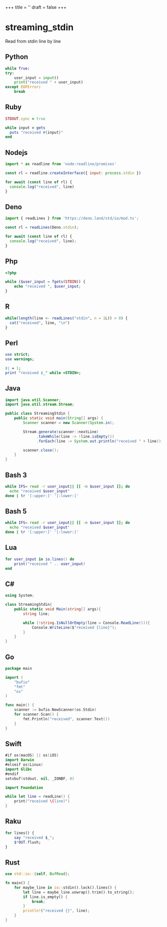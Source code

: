 +++
title = ''
draft = false
+++

# streaming_stdin

Read from stdin line by line

## Python

```python {filename="streaming_stdin.py"}
while True:
try:
    user_input = input()
    print("received " + user_input)
except EOFError:
    break
```

## Ruby

```ruby {filename="streaming_stdin.rb"}
STDOUT.sync = true

while input = gets
  puts "received #{input}"
end
```

## Nodejs

```javascript {filename="streaming_stdin.mjs"}
import * as readline from 'node:readline/promises'

const rl = readline.createInterface({ input: process.stdin })

for await (const line of rl) {
  console.log("received", line)
}
```

## Deno

```javascript {filename="streaming_stdin.mjs"}
import { readLines } from 'https://deno.land/std/io/mod.ts';

const rl = readLines(Deno.stdin);

for await (const line of rl) {
  console.log("received", line);
}
```

## Php

```php {filename="streaming_stdin.php"}
<?php

while ($user_input = fgets(STDIN)) {
    echo "received ", $user_input;
}
```

## R

```r {filename="streaming_stdin.R"}
while(length(line <- readLines("stdin", n = 1L)) > 0) {
  cat("received", line, "\n")
}
```

## Perl

```perl {filename="streaming_stdin.pl"}
use strict;
use warnings;

$| = 1;
print "received $_" while <STDIN>;
```

## Java

```java {filename="StreamingStdin.java"}
import java.util.Scanner;
import java.util.stream.Stream;

public class StreamingStdin {
    public static void main(String[] args) {
        Scanner scanner = new Scanner(System.in);

        Stream.generate(scanner::nextLine)
              .takeWhile(line -> !line.isEmpty())
              .forEach(line -> System.out.println("received " + line));

        scanner.close();
    }
}
```

## Bash 3

```bash {filename="streaming_stdin.sh"}
while IFS= read -r user_input|| [[ -n $user_input ]]; do
  echo "received $user_input"
done | tr '[:upper:]' '[:lower:]'
```

## Bash 5

```bash {filename="streaming_stdin.sh"}
while IFS= read -r user_input|| [[ -n $user_input ]]; do
  echo "received $user_input"
done | tr '[:upper:]' '[:lower:]'
```

## Lua

```lua {filename="streaming_stdin.lua"}
for user_input in io.lines() do
    print("received " .. user_input)
end
```

## C#

```csharp {filename="StreamingStdin.cs"}
using System;

class StreamingStdin{
    public static void Main(string[] args){
        string line;

        while (!string.IsNullOrEmpty(line = Console.ReadLine())){
            Console.WriteLine($"received {line}");
        }
    }
}
```

## Go

```go {filename="streaming_stdin.go"}
package main

import (
	"bufio"
	"fmt"
	"os"
)

func main() {
	scanner := bufio.NewScanner(os.Stdin)
	for scanner.Scan() {
		fmt.Println("received", scanner.Text())
	}
}
```

## Swift

```swift {filename="streaming_stdin.swift"}
#if os(macOS) || os(iOS)
import Darwin
#elseif os(Linux)
import Glibc
#endif
setvbuf(stdout, nil, _IONBF, 0)

import Foundation

while let line = readLine() {
    print("received \(line)")
}
```

## Raku

```raku {filename="streaming_stdin.raku"}
for lines() {
    say "received $_";
    $*OUT.flush;
}
```

## Rust

```rust {filename="streaming_stdin.rs"}
use std::io::{self, BufRead};

fn main() {
    for maybe_line in io::stdin().lock().lines() {
        let line = maybe_line.unwrap().trim().to_string();
        if line.is_empty() {
            break;
        }
        println!("received {}", line);
    }
}
```


